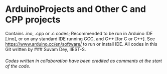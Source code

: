 # ArduinoProjects and Other C and CPP projects
Contains .ino, .cpp or .c codes;
Recommended to be run in Arduino IDE [.ino], or on any standard IDE running GCC, and G++ [for C or C++].
See https://www.arduino.cc/en/software/ to run or install IDE.
All codes in this Git written by ### Suvam Dey, IIEST-S. 

###### Codes written in collaboration have been credited as comments at the start of the code.
